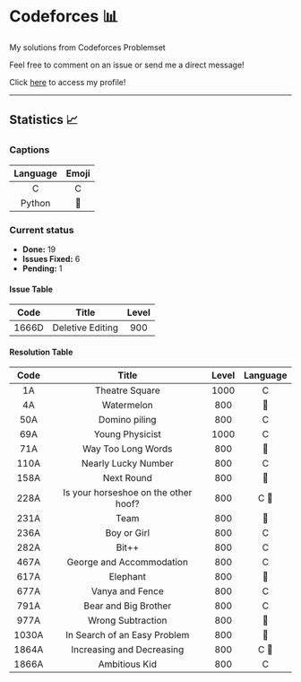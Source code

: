 # Codeforces :bar_chart:
My solutions from Codeforces Problemset

Feel free to comment on an issue or send me a direct message!

Click [here](https://codeforces.com/profile/brenovsky1) to access my profile!

***

## Statistics :chart_with_upwards_trend:

### Captions

| Language | Emoji |
|:--------:|:-----:|
|    C     |   C   |
| Python | :snake: |

### Current status

* **Done:** 19
* **Issues Fixed:** 6
* **Pending:** 1

#### Issue Table
| Code  |           Title           | Level |
|:-----:|:-------------------------:|:-----:|
| 1666D |     Deletive Editing      |  900  |


#### Resolution Table
| Code  |                Title                 | Level | Language  |
|:-----:|:------------------------------------:|:-----:|:---------:|
|  1A   |            Theatre Square            | 1000  |     C     |
|  4A   |              Watermelon              |  800  |  :snake:  |
|  50A  |            Domino piling             |  800  |     C     |
|  69A  |           Young Physicist            | 1000  |     C     |
|  71A  |          Way Too Long Words          |  800  |  :snake:  |
| 110A  |         Nearly Lucky Number          |  800  |     C     |
| 158A  |              Next Round              |  800  |  :snake:  |
| 228A  | Is your horseshoe on the other hoof? |  800  | C :snake: |
| 231A  |                 Team                 |  800  |  :snake:  |
| 236A  |             Boy or Girl              |  800  |     C     |
| 282A  |                Bit++                 |  800  |     C     |
| 467A  |       George and Accommodation       |  800  |     C     |
| 617A  |               Elephant               |  800  |  :snake:  |
| 677A  |           Vanya and Fence            |  800  |     C     |
| 791A  |         Bear and Big Brother         |  800  |     C     |
| 977A  |          Wrong Subtraction           |  800  |  :snake:  |
| 1030A |     In Search of an Easy Problem     |  800  |  :snake:  |
| 1864A |      Increasing and Decreasing       |  800  | C :snake: |
| 1866A |            Ambitious Kid             |  800  |     C     |



